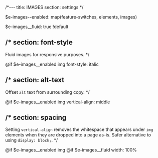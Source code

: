 /*---
title: IMAGES
section: settings
*/

$e-images--enabled: map(feature-switches, elements, images)

$e-images__fluid: true !default

/*
section: font-style
---
Fluid images for responsive purposes.
*/

@if $e-images__enabled
  img
    font-style: italic

/*
section: alt-text
---
Offset `alt` text from surrounding copy.
*/

@if $e-images__enabled
  img
    vertical-align: middle

/*
section: spacing
---
Setting `vertical-align` removes the whitespace that appears under `img` elements when they are dropped into a page as-is. Safer alternative to using `display: block;`.
*/

@if $e-images__enabled
  img
    @if $e-images__fluid
      width: 100%
